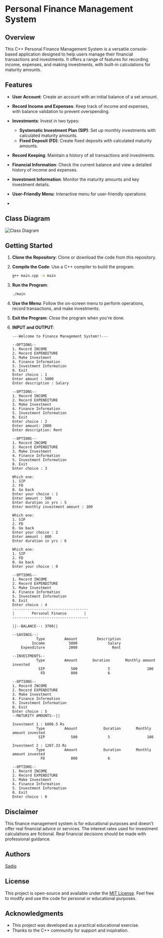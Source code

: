 # Personal Finance Management System

## Overview

This C++ Personal Finance Management System is a versatile console-based application designed to help users manage their financial transactions and investments. It offers a range of features for recording income, expenses, and making investments, with built-in calculations for maturity amounts.

## Features

- **User Account**: Create an account with an initial balance of a set amount.

- **Record Income and Expenses**: Keep track of income and expenses, with balance validation to prevent overspending.

- **Investments**: Invest in two types:
  - **Systematic Investment Plan (SIP)**: Set up monthly investments with calculated maturity amounts.
  - **Fixed Deposit (FD)**: Create fixed deposits with calculated maturity amounts.

- **Record Keeping**: Maintain a history of all transactions and investments.

- **Financial Information**: Check the current balance and view a detailed history of income and expenses.

- **Investment Information**: Monitor the maturity amounts and key investment details.

- **User-Friendly Menu**: Interactive menu for user-friendly operations
- 

## Class Diagram

![Class Diagram](PersonalFinanceSystem.drawio.png)

## Getting Started

1. **Clone the Repository**: Clone or download the code from this repository.

2. **Compile the Code**: Use a C++ compiler to build the program.

   ```bash
   g++ main.cpp -o main
   ```

3. **Run the Program**:

   ```bash
   ./main
   ```

4. **Use the Menu**: Follow the on-screen menu to perform operations, record transactions, and make investments.

5. **Exit the Program**: Close the program when you're done.

6. **INPUT and OUTPUT**:
    ```shell-session
    ---Welcome to Finance Management System!!---
    
    --OPTIONS--
    1. Record INCOME
    2. Record EXPENDITURE
    3. Make Investment
    4. Finance Information
    5. Investment Information
    0. Exit
    Enter choice : 1
    Enter amount : 5000
    Enter description : Salary
    
    --OPTIONS--
    1. Record INCOME
    2. Record EXPENDITURE
    3. Make Investment
    4. Finance Information
    5. Investment Information
    0. Exit
    Enter choice : 2
    Enter amount: 2000
    Enter description: Rent
    
    --OPTIONS--
    1. Record INCOME
    2. Record EXPENDITURE
    3. Make Investment
    4. Finance Information
    5. Investment Information
    0. Exit
    Enter choice : 3
    
    Which one:
    1. SIP
    2. FD
    0. Go back
    Enter your choice : 1
    Enter amount : 500
    Enter duration in yrs : 5
    Enter monthly investment amount : 100
    
    Which one:
    1. SIP
    2. FD
    0. Go back
    Enter your choice : 2
    Enter amount : 800
    Enter duration in yrs : 6
    
    Which one:
    1. SIP
    2. FD
    0. Go back
    Enter your choice : 0
    
    --OPTIONS--
    1. Record INCOME
    2. Record EXPENDITURE
    3. Make Investment
    4. Finance Information
    5. Investment Information
    0. Exit
    Enter choice : 4
    -----------------------------------
    |        Personal Finance        |
    -----------------------------------
    
    ||--BALANCE--: 3700||
    
    --SAVINGS--:
               Type         Amount         Description
             Income           5000              Salary
        Expenditure           2000                Rent
    
    --INVESTMENTS--
               Type         Amount       Duration       Monthly amount invested
                SIP            500              5                 100
                 FD            800              6
    
    --OPTIONS--
    1. Record INCOME
    2. Record EXPENDITURE
    3. Make Investment
    4. Finance Information
    5. Investment Information
    0. Exit
    Enter choice : 5
    --MATURITY AMOUNTS--||
    
    Investment 1 : 6806.5 Rs
               Type         Amount            Duration       Monthly amount invested
                SIP            500              5                 100
    
    Investment 2 : 1207.33 Rs
               Type         Amount            Duration       Monthly amount invested
                 FD            800              6
    
    --OPTIONS--
    1. Record INCOME
    2. Record EXPENDITURE
    3. Make Investment
    4. Finance Information
    5. Investment Information
    0. Exit
    Enter choice : 0
    
    ```
    
## Disclaimer

This finance management system is for educational purposes and doesn't offer real financial advice or services. The interest rates used for investment calculations are fictional. Real financial decisions should be made with professional guidance.

## Authors

[Sadiq](https://github.com/msw2005)


## License

This project is open-source and available under the [MIT License](LICENSE). Feel free to modify and use the code for personal or educational purposes.

## Acknowledgments

- This project was developed as a practical educational exercise.
- Thanks to the C++ community for support and inspiration.

